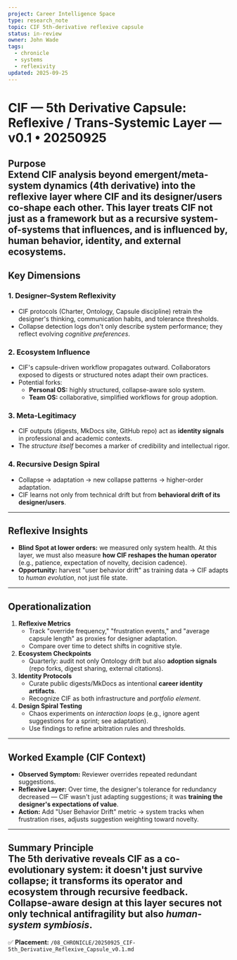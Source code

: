 ```yaml
---
project: Career Intelligence Space
type: research_note
topic: CIF 5th-derivative reflexive capsule
status: in-review
owner: John Wade
tags:
  - chronicle
  - systems
  - reflexivity
updated: 2025-09-25
---
```


# CIF — 5th Derivative Capsule: Reflexive / Trans-Systemic Layer — v0.1 • 20250925
**Purpose**  
Extend CIF analysis beyond emergent/meta-system dynamics (4th derivative) into the **reflexive layer** where CIF and its designer/users co-shape each other. This layer treats CIF not just as a framework but as a **recursive system-of-systems** that influences, and is influenced by, human behavior, identity, and external ecosystems.
---
## Key Dimensions
### 1. Designer–System Reflexivity
- CIF protocols (Charter, Ontology, Capsule discipline) retrain the designer's thinking, communication habits, and tolerance thresholds.  
- Collapse detection logs don't only describe system performance; they reflect evolving *cognitive preferences*.
### 2. Ecosystem Influence
- CIF's capsule-driven workflow propagates outward. Collaborators exposed to digests or structured notes adapt their own practices.  
- Potential forks:  
  - **Personal OS:** highly structured, collapse-aware solo system.  
  - **Team OS:** collaborative, simplified workflows for group adoption.
### 3. Meta-Legitimacy
- CIF outputs (digests, MkDocs site, GitHub repo) act as **identity signals** in professional and academic contexts.  
- The *structure itself* becomes a marker of credibility and intellectual rigor.
### 4. Recursive Design Spiral
- Collapse → adaptation → new collapse patterns → higher-order adaptation.  
- CIF learns not only from technical drift but from **behavioral drift of its designer/users**.
---
## Reflexive Insights
- **Blind Spot at lower orders:** we measured only system health. At this layer, we must also measure **how CIF reshapes the human operator** (e.g., patience, expectation of novelty, decision cadence).  
- **Opportunity:** harvest "user behavior drift" as training data → CIF adapts to *human evolution*, not just file state.  
---
## Operationalization
1. **Reflexive Metrics**  
   - Track "override frequency," "frustration events," and "average capsule length" as proxies for designer adaptation.  
   - Compare over time to detect shifts in cognitive style.
2. **Ecosystem Checkpoints**  
   - Quarterly: audit not only Ontology drift but also **adoption signals** (repo forks, digest sharing, external citations).  
3. **Identity Protocols**  
   - Curate public digests/MkDocs as intentional **career identity artifacts**.  
   - Recognize CIF as both infrastructure and *portfolio element*.
4. **Design Spiral Testing**  
   - Chaos experiments on *interaction loops* (e.g., ignore agent suggestions for a sprint; see adaptation).  
   - Use findings to refine arbitration rules and thresholds.
---
## Worked Example (CIF Context)
- **Observed Symptom:** Reviewer overrides repeated redundant suggestions.  
- **Reflexive Layer:** Over time, the designer's tolerance for redundancy decreased — CIF wasn't just adapting suggestions; it was **training the designer's expectations of value**.  
- **Action:** Add "User Behavior Drift" metric → system tracks when frustration rises, adjusts suggestion weighting toward novelty.
---
**Summary Principle**  
The 5th derivative reveals CIF as a **co-evolutionary system**: it doesn't just survive collapse; it transforms its operator and ecosystem through recursive feedback. Collapse-aware design at this layer secures not only technical antifragility but also *human-system symbiosis*.
---
✅ **Placement:** `/08_CHRONICLE/20250925_CIF-5th_Derivative_Reflexive_Capsule_v0.1.md`
